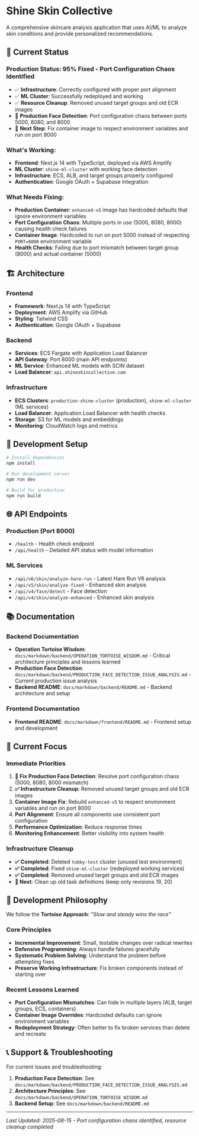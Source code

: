 # Shine Skin Collective

A comprehensive skincare analysis application that uses AI/ML to analyze skin conditions and provide personalized recommendations.

## 🚀 **Current Status**

### **Production Status: 95% Fixed - Port Configuration Chaos Identified**
- ✅ **Infrastructure**: Correctly configured with proper port alignment
- ✅ **ML Cluster**: Successfully redeployed and working
- ✅ **Resource Cleanup**: Removed unused target groups and old ECR images
- 🚨 **Production Face Detection**: Port configuration chaos between ports 5000, 8080, and 8000
- 🔄 **Next Step**: Fix container image to respect environment variables and run on port 8000

### **What's Working:**
- **Frontend**: Next.js 14 with TypeScript, deployed via AWS Amplify
- **ML Cluster**: `shine-ml-cluster` with working face detection
- **Infrastructure**: ECS, ALB, and target groups properly configured
- **Authentication**: Google OAuth + Supabase integration

### **What Needs Fixing:**
- **Production Container**: `enhanced-v5` image has hardcoded defaults that ignore environment variables
- **Port Configuration Chaos**: Multiple ports in use (5000, 8080, 8000) causing health check failures
- **Container Image**: Hardcoded to run on port 5000 instead of respecting `PORT=8000` environment variable
- **Health Checks**: Failing due to port mismatch between target group (8000) and actual container (5000)

## 🏗️ **Architecture**

### **Frontend**
- **Framework**: Next.js 14 with TypeScript
- **Deployment**: AWS Amplify via GitHub
- **Styling**: Tailwind CSS
- **Authentication**: Google OAuth + Supabase

### **Backend**
- **Services**: ECS Fargate with Application Load Balancer
- **API Gateway**: Port 8000 (main API endpoints)
- **ML Service**: Enhanced ML models with SCIN dataset
- **Load Balancer**: `api.shineskincollective.com`

### **Infrastructure**
- **ECS Clusters**: `production-shine-cluster` (production), `shine-ml-cluster` (ML services)
- **Load Balancer**: Application Load Balancer with health checks
- **Storage**: S3 for ML models and embeddings
- **Monitoring**: CloudWatch logs and metrics

## 🔧 **Development Setup**

```bash
# Install dependencies
npm install

# Run development server
npm run dev

# Build for production
npm run build
```

## 🌐 **API Endpoints**

### **Production (Port 8000)**
- `/health` - Health check endpoint
- `/api/health` - Detailed API status with model information

### **ML Services**
- `/api/v6/skin/analyze-hare-run` - Latest Hare Run V6 analysis
- `/api/v5/skin/analyze-fixed` - Enhanced skin analysis
- `/api/v4/face/detect` - Face detection
- `/api/v4/skin/analyze-enhanced` - Enhanced skin analysis

## 📚 **Documentation**

### **Backend Documentation**
- **Operation Tortoise Wisdom**: `docs/markdown/backend/OPERATION_TORTOISE_WISDOM.md` - Critical architecture principles and lessons learned
- **Production Face Detection**: `docs/markdown/backend/PRODUCTION_FACE_DETECTION_ISSUE_ANALYSIS.md` - Current production issue analysis
- **Backend README**: `docs/markdown/backend/README.md` - Backend architecture and setup

### **Frontend Documentation**
- **Frontend README**: `docs/markdown/frontend/README.md` - Frontend setup and development

## 🎯 **Current Focus**

### **Immediate Priorities**
1. **🔄 Fix Production Face Detection**: Resolve port configuration chaos (5000, 8080, 8000 mismatch)
2. **✅ Infrastructure Cleanup**: Removed unused target groups and old ECR images
3. **Container Image Fix**: Rebuild `enhanced-v5` to respect environment variables and run on port 8000
4. **Port Alignment**: Ensure all components use consistent port configuration
5. **Performance Optimization**: Reduce response times
6. **Monitoring Enhancement**: Better visibility into system health

### **Infrastructure Cleanup**
- **✅ Completed**: Deleted `tubby-test` cluster (unused test environment)
- **✅ Completed**: Fixed `shine-ml-cluster` (redeployed working services)
- **✅ Completed**: Removed unused target groups and old ECR images
- **🔄 Next**: Clean up old task definitions (keep only revisions 19, 20)

## 🐢 **Development Philosophy**

We follow the **Tortoise Approach**: *"Slow and steady wins the race"*

### **Core Principles**
- **Incremental Improvement**: Small, testable changes over radical rewrites
- **Defensive Programming**: Always handle failures gracefully
- **Systematic Problem Solving**: Understand the problem before attempting fixes
- **Preserve Working Infrastructure**: Fix broken components instead of starting over

### **Recent Lessons Learned**
- **Port Configuration Mismatches**: Can hide in multiple layers (ALB, target groups, ECS, containers)
- **Container Image Overrides**: Hardcoded defaults can ignore environment variables
- **Redeployment Strategy**: Often better to fix broken services than delete and recreate

## 📞 **Support & Troubleshooting**

For current issues and troubleshooting:
1. **Production Face Detection**: See `docs/markdown/backend/PRODUCTION_FACE_DETECTION_ISSUE_ANALYSIS.md`
2. **Architecture Principles**: See `docs/markdown/backend/OPERATION_TORTOISE_WISDOM.md`
3. **Backend Setup**: See `docs/markdown/backend/README.md`

---

*Last Updated: 2025-08-15 - Port configuration chaos identified, resource cleanup completed*